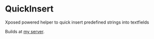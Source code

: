 # QuickInsert

Xposed powered helper to quick insert predefined strings into textfields

Builds at [my server](http://www.kuenzler.io/dl/apps/QuickInsert/).

